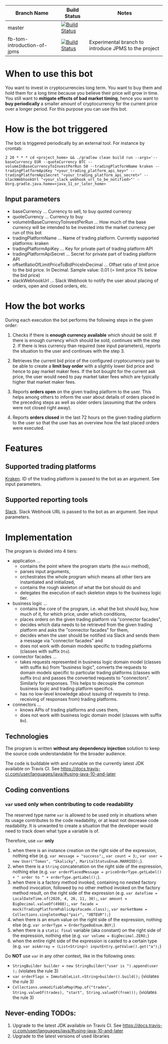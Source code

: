 | Branch Name | Build Status | Notes |
| ----------- | ------------ | ----- |
| master | [![Build Status](https://travis-ci.com/tomas-skalicky/crypto-bot.svg?branch=master)](https://travis-ci.com/tomas-skalicky/crypto-bot) | |
| fb-tom-introduction-of-jpms | [![Build Status](https://travis-ci.com/tomas-skalicky/crypto-bot.svg?branch=fb-tom-introduction-of-jpms)](https://travis-ci.com/tomas-skalicky/crypto-bot) | Experimental branch to introduce JPMS to the project |

# When to use this bot

You want to invest in cryptocurrencies long term. You want to buy
them and hold them for a long time because you believe their price will grow
in time. You still want to **mitigate effects of bad market timing**, hence
you want to **buy periodically** a smaller amount of cryptocurrency for the
current price over a longer period. For this purpose you can use this bot.

# How is the bot triggered

The bot is triggered periodically by an external tool. For instance by crontab:

```shell script
2 20 * * * cd <project_home> && ./gradlew clean build run --args='--baseCurrency EUR --quoteCurrency BTC --volumeInBaseCurrencyToInvestPerRun 50 --tradingPlatformName kraken --tradingPlatformApiKey "<your_trading_platform_api_key>" --tradingPlatformApiSecret "<your_trading_platform_api_secret>" --slackWebhookUrl "<your_slack_webhook_url_to_be_notified>"' -Dorg.gradle.java.home=<java_11_or_later_home>
```

## Input parameters

* baseCurrency ... Currency to sell, to buy quoted currency
* quoteCurrency ... Currency to buy
* volumeInBaseCurrencyToInvestPerRun ... How much of the base currency
will be intended to be invested into the market currency per run of this bot
* tradingPlatformName ... Name of trading platform. Currently supported 
  platforms: kraken
* tradingPlatformApiKey ... Key for private part of trading platform API
* tradingPlatformApiSecret ... Secret for private part of trading platform API
* offsetRatioOfLimitPriceToBidPriceInDecimal ... Offset ratio of limit price
to the bid price. In Decimal. Sample value: 0.01 (= limit price 1% below
the bid price)
* slackWebhookUrl ... Slack Webhook to notify the user about placing of orders,
open and closed orders, etc.

# How the bot works

During each execution the bot performs the following steps in the given order:

1. Checks if there is **enough currency available** which should be sold.
If there is enough currency which should be sold, continues with the step 2.
If there is less currency than required (see input parameters), reports the
situation to the user and continues with the step 3. 

1. Retrieves the current bid price of the configured cryptocurrency pair to
be able to create a **limit buy order** with a slightly lower bid price and
hence to pay market maker fees. If the bot bought for the current ask price,
the user would need to pay market taker fees which are typically higher that
market maker fees.

1. Reports **orders open** on the given trading platform to
the user. This helps among others to inform the user about details of orders
placed in the preceding steps as well as older orders (assuming that the orders
were not closed right away).

1. Reports **orders closed** in the last 72 hours on the given trading
platform to the user so that the user has an overview how the last placed
orders were executed.

# Features

## Supported trading platforms

[Kraken](https://www.kraken.com/). ID of the trading platform is passed to
the bot as an argument. See input parameters.

## Supported reporting tools

[Slack](https://slack.com/). Slack Webhook URL is passed to the bot as an
argument. See input parameters.

# Implementation

The program is divided into 4 tiers:

* application ... 
  * contains the point where the program starts (the `main` method),
  * parses input arguments,
  * orchestrates the whole program which means all other tiers are instantiated
and initialized,
  * contains the rough skeleton of what the bot should do and
  * delegates the execution of each skeleton steps to the business logic tier.
* business logic ...
  * contains the core of the program, i.e. what the bot should buy, how much
of it, for which price, under which conditions,
  * places orders on the given trading platform via "connector facades",
  * decides which data needs to be retrieved from the given trading
platform and asks the "connector facades" for them,
  * decides when the user should be notified via Slack and sends them a message
via "connector facades" and
  * does not work with domain models specific to trading platforms (classes with
suffix `Dto`).
* connector facades ...
  * takes requests represented in business logic domain model (classes with
suffix `Bo`) from "business logic", converts the requests to domain models
specific to particular trading platforms (classes with suffix `Dto`) and
passes the converted requests to "connectors". Similarly for responses. This
helps to decouple the common business logic and trading platform specifics.
  * has no low-level knowledge about issuing of requests to (resp. receiving of
responses from) trading platforms.
* connectors ...
  * knows APIs of trading platforms and uses them,
  * does not work with business logic domain model (classes with suffix `Bo`).

## Technologies

The program is written **without any dependency injection** solution to keep
the source code understandable for the broader audience.

The code is buildable with and runnable on the currently latest JDK 
available on Travis CI. See
https://docs.travis-ci.com/user/languages/java/#using-java-10-and-later

## Coding conventions

### `var` used only when contributing to code readability

The reserved type name `var` is allowed to be used only in situations when
its usage contributes to the code readability, or at least not decrease code
readability. It is unwanted to create a situation that the developer would need
to track down what type a variable is of.

Therefore, use `var` **only**
1. when there is an instance creation on the right side of the
expression, nothing else (e.g. `var message = "success";`, `var count = 3;`,
`var user = new User("Tomas", "Skalicky", MaritalStatusEnum.MARRIED);`).
1. when there is a `String` concatenation on the right side of the
expression, nothing else (e.g.
`var orderPlacedMessage = priceOrderType.getLabel() + " order to " +
orderType.getLabel();`).
1. when there is a factory method invoked, containing no nested factory
method invocation, followed by no other method
invoked on the factory method result, on the right side of
the expression (e.g. `var dateTime = LocalDateTime.of(2020, 4, 26, 11, 30);`,
`var amount = BigDecimal.valueOf(4988);`,
`var facade = mock(TradingPlatformPublicApiFacade.class);`,
`var marketName = Collections.singletonMap("pair", "XBTEUR");`)
1. when there is an enum value on the right side of the expression, nothing
else (e.g. `var orderType = OrderTypeBoEnum.BUY;`)
1. when there is a `static final` variable (aka constant) on the right side of
the expression, nothing else (e.g. `var volume = BigDecimal.ZERO;`)
1. when the entire right side of the expression is casted to a certain type (e.g.
`var askArray = (List<String>) inputEntry.getValue().get("a");`)

Do **NOT** use `var` in any other context, like in the following ones:
* `StringBuilder builder = new StringBuilder("user is ").append(user
);` (violates the rule 3)
* `var orderFlags = ImmutableList.<String>builder().build();` (violates
the rule 3)
* `Collections.unmodifiableMap(Map.of("trades", String.valueOf(trades),
"start", String.valueOf(from)));` (violates the rule 3)

## Never-ending TODOs:
1. Upgrade to the latest JDK available on Travis CI. See https://docs.travis-ci.com/user/languages/java/#using-java-10-and-later
1. Upgrade to the latest versions of used libraries

